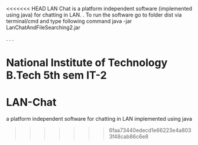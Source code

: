 <<<<<<< HEAD
LAN Chat is a platform independent software (implemented using java) for chatting in LAN.
.
To run the software go to folder dist via terminal/cmd and type following command
java -jar LanChatAndFileSearching2.jar 

.
.
.

National Institute of Technology
B.Tech 5th sem IT-2
=======
# LAN-Chat
a platform independent software for chatting in LAN implemented using java
>>>>>>> 6faa73440edecd1e66223e4a8033f48cab86c6e8
